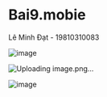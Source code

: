 # Bai9.mobie

Lê Minh Đạt - 19810310083

![image](https://github.com/user-attachments/assets/224e6235-4ae4-41c4-a287-865b76b30a16)


![Uploading image.png…]()



![image](https://github.com/user-attachments/assets/a7717590-46ae-42b0-9a23-2ec019bb0908)



